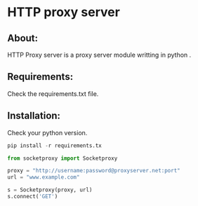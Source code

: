 # HTTP proxy server


## About:

HTTP Proxy server is a proxy server module writting in python . 

## Requirements:

Check the requirements.txt file.

## Installation:

Check your python version.

```python
pip install -r requirements.tx
```


```python
from socketproxy import Socketproxy

proxy = "http://username:password@proxyserver.net:port"
url = "www.example.com"

s = Socketproxy(proxy, url)
s.connect('GET')
```
